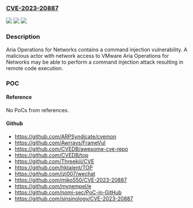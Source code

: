 ### [CVE-2023-20887](https://cve.mitre.org/cgi-bin/cvename.cgi?name=CVE-2023-20887)
![](https://img.shields.io/static/v1?label=Product&message=Aria%20Operations%20for%20Networks%20(Formerly%20vRealize%20Network%20Insight)&color=blue)
![](https://img.shields.io/static/v1?label=Version&message=%3D%20Aria%20Operations%20for%20Networks%20(Formerly%20vRealize%20Network%20Insight)%206.x%20&color=brighgreen)
![](https://img.shields.io/static/v1?label=Vulnerability&message=Networks%20Command%20Injection%20Vulnerability&color=brighgreen)

### Description

Aria Operations for Networks contains a command injection vulnerability. A malicious actor with network access to VMware Aria Operations for Networks may be able to perform a command injection attack resulting in remote code execution.

### POC

#### Reference
No PoCs from references.

#### Github
- https://github.com/ARPSyndicate/cvemon
- https://github.com/Awrrays/FrameVul
- https://github.com/CVEDB/awesome-cve-repo
- https://github.com/CVEDB/top
- https://github.com/Threekiii/CVE
- https://github.com/hktalent/TOP
- https://github.com/izj007/wechat
- https://github.com/miko550/CVE-2023-20887
- https://github.com/mynempel/e
- https://github.com/nomi-sec/PoC-in-GitHub
- https://github.com/sinsinology/CVE-2023-20887


